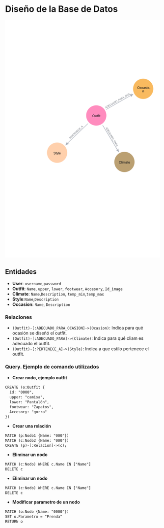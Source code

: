 
# Diseño de la Base de Datos

![Diagrama de la BD](images/visualisation.png)

## Entidades
- **User**: `username`,`password`
- **Outfit**: `Name`, `upper`, `lower`, `footwear`, `Accesory`, `Id_image`
- **Climate**: `Name`,`Description`, `temp_min`,`temp_max`
- **Style**:`Name`,`Description`
- **Occasion**: `Name`, `Description`

### Relaciones  
- `(Outfit)-[:ADECUADO_PARA_OCASION]->(Ocasion)`: Indica para qué ocasión se diseñó el outfit.  
- `(Outfit)-[:ADECUADO_PARA]->(Climate)`: Indica para qué cliam es adecuado el outfit.
- `(Outfit)-[:PERTENECE_A]->(Style)`: Indica a que estilo pertenece el outfit.  

### Query. Ejemplo de comando utilizados

- **Crear nodo, ejemplo outfit**
```cypher
CREATE (o:Outfit {
  id: "0000",
  upper: "camisa",
  lower: "Pantalón",
  footwear: "Zapatos",
  Accesory: "gorra"
})
```

- **Crear una relación**
```cypher
MATCH (p:Nodo1 {Name: "000"})
MATCH (c:Nodo2 {Name: "000"}) 
CREATE (p)-[:Relacion]->(c);
```

- **Eliminar un nodo**
```cypher
MATCH (c:Nodo) WHERE c.Name IN ["Name"]
DELETE c
```  

- **Eliminar un nodo**
```cypher
MATCH (c:Nodo) WHERE c.Name IN ["Name"]
DELETE c
```     


- **Modificar parametro de un nodo**
```cypher
MATCH (o:Nodo {Name: "0000"})  
SET o.Parametro = "Prenda"     
RETURN o    
```     
